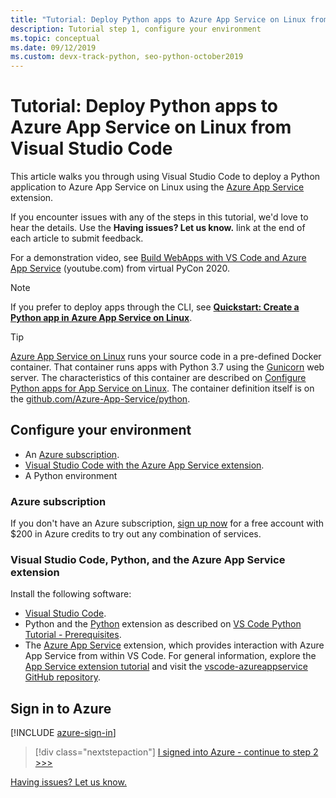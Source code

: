 ```yaml
---
title: "Tutorial: Deploy Python apps to Azure App Service on Linux from Visual Studio Code"
description: Tutorial step 1, configure your environment
ms.topic: conceptual
ms.date: 09/12/2019
ms.custom: devx-track-python, seo-python-october2019
---
```


# Tutorial: Deploy Python apps to Azure App Service on Linux from Visual Studio Code

This article walks you through using Visual Studio Code to deploy a Python application to Azure App Service on Linux using the [Azure App Service](https://marketplace.visualstudio.com/items?itemName=ms-azuretools.vscode-azureappservice) extension.

If you encounter issues with any of the steps in this tutorial, we'd love to hear the details. Use the **Having issues? Let us know.** link at the end of each article to submit feedback.

For a demonstration video, see <a href="https://www.youtube.com/watch?v=dNVvFttc-sA&feature=youtu.be&ocid=AID3006292" target="_blank">Build WebApps with VS Code and Azure App Service</a> (youtube.com) from virtual PyCon 2020.

> [!NOTE]
> If you prefer to deploy apps through the CLI, see **[Quickstart: Create a Python app in Azure App Service on Linux](/azure/app-service/quickstart-python)**.

> [!TIP]
> [Azure App Service on Linux](/azure/app-service/overview#app-service-on-linux) runs your source code in a pre-defined Docker container. That container runs apps with Python 3.7 using the [Gunicorn](https://gunicorn.org) web server. The characteristics of this container are described on [Configure Python apps for App Service on Linux](/azure/app-service/configure-language-python). The container definition itself is on the [github.com/Azure-App-Service/python](https://github.com/Azure-App-Service/python/tree/master/3.7).

## Configure your environment

- An [Azure subscription](#azure-subscription).
- [Visual Studio Code with the Azure App Service extension](#visual-studio-code-python-and-the-azure-app-service-extension).
- A Python environment

### Azure subscription

If you don't have an Azure subscription, [sign up now](https://azure.microsoft.com/free/?utm_source=campaign&utm_campaign=vscode-tutorial-appservice-extension&mktingSource=vscode-tutorial-appservice-extension) for a free account with $200 in Azure credits to try out any combination of services.

### Visual Studio Code, Python, and the Azure App Service extension

Install the following software:

- [Visual Studio Code](https://code.visualstudio.com/).
- Python and the [Python](https://marketplace.visualstudio.com/items?itemName=ms-python.python) extension as described on [VS Code Python Tutorial - Prerequisites](https://code.visualstudio.com/docs/python/python-tutorial).
- The [Azure App Service](https://marketplace.visualstudio.com/items?itemName=ms-azuretools.vscode-azureappservice) extension, which provides interaction with Azure App Service from within VS Code. For general information, explore the [App Service extension tutorial](https://code.visualstudio.com/tutorials/app-service-extension/getting-started) and visit the [vscode-azureappservice GitHub repository](https://github.com/Microsoft/vscode-azureappservice).

## Sign in to Azure

[!INCLUDE [azure-sign-in](includes/azure-sign-in.md)]

> [!div class="nextstepaction"]
> [I signed into Azure - continue to step 2 >>>](tutorial-deploy-app-service-on-linux-02.md)

[Having issues? Let us know.](https://aka.ms/FlaskVSCQuickstartHelp)
